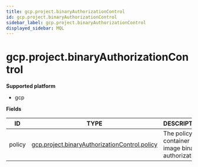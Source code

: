 ```yaml
---
title: gcp.project.binaryAuthorizationControl
id: gcp.project.binaryAuthorizationControl
sidebar_label: gcp.project.binaryAuthorizationControl
displayed_sidebar: MQL
---
```


# gcp.project.binaryAuthorizationControl

**Supported platform**

- gcp

**Fields**

| ID     | TYPE                                                                                              | DESCRIPTION                                         |
| ------ | ------------------------------------------------------------------------------------------------- | --------------------------------------------------- |
| policy | [gcp.project.binaryAuthorizationControl.policy](gcp.project.binaryauthorizationcontrol.policy.md) | The policy for container image binary authorization |
